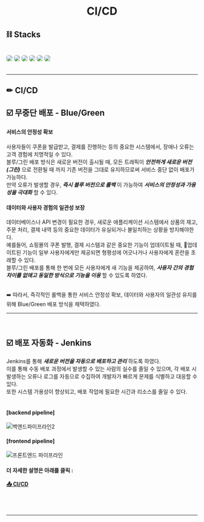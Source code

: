 <h1 align="center">CI/CD</h1>

## ⛓️ Stacks

<br>

<div >
<img src="https://img.shields.io/badge/kubernates-326CE5?style=for-the-badge&logo=Kubernates&logoColor=white" style="border-radius: 5px;">
<img src="https://img.shields.io/badge/docker-2496ED?style=for-the-badge&logo=docker&logoColor=white" style="border-radius: 5px;">
<img src="https://img.shields.io/badge/discord-326CE5?style=for-the-badge&logo=discord&logoColor=white" style="border-radius: 5px;">
<img src="https://img.shields.io/badge/jenkins-D24939?style=for-the-badge&logo=jenkins&logoColor=white" style="border-radius: 5px;">
<img src="https://img.shields.io/badge/git-F05032?style=for-the-badge&logo=git&logoColor=white" style="border-radius: 5px;">
<img src="https://img.shields.io/badge/github-181717?style=for-the-badge&logo=github&logoColor=white" style="border-radius: 5px;">

[//]: # (<img src="https://img.shields.io/badge/VCALENDAR-4FC08D?style=for-the-badge&logo=Vue.js&logoColor=white"/>)

</div>

<br>

---


## ✏  CI/CD

## ☑️ 무중단 배포 - Blue/Green
#### 서비스의 안정성 확보
사용자들이 쿠폰을 발급받고, 결제를 진행하는 등의 중요한 시스템에서, 장애나 오류는 고객 경험에 치명적일 수 있다.<br/> 
블루/그린 배포 방식은 새로운 버전이 출시될 때, 모든 트래픽이 ***안전하게 새로운 버전(그린)*** 으로 전환될 때 까지 기존 버전을 그대로 유지하므로써 서비스 중단 없이 배포가 가능하다.<br/> 
만약 오류가 발생할 경우, ***즉시 블루 버전으로 롤백*** 이 가능하여 ***서비스의 안정성과 가용성을 극대화*** 할 수 있다.

#### 데이터와 사용자 경험의 일관성 보장
데이터베이스나 API 변경이 필요한 경우, 새로운 애플리케이션 시스템에서 상품의 재고, 주문 처리, 결제 내역 등의 중요한 데이터가 유실되거나 불일치하는 상황을 방지해야한다.<br/>
예를들어, 쇼핑몰의 쿠폰 발행, 결제 시스템과 같은 중요한 기능이 업데이트될 때, 업데이트된 기능이 일부 사용자에게만 제공되면 형평성에 어긋나거나 사용자에게 혼란을 초래할 수 있다.<br>
블루/그린 배포를 통해 한 번에 모든 사용자에게 새 기능을 제공하여, ***사용자 간의 경험 차이를 없애고 동일한 방식으로 기능을 이용*** 할 수 있도록 하였다.<br/><br/>

➡️ 따라서, 즉각적인 롤백을 통한 서비스 안정성 확보, 데이터와 사용자의 일관성 유지를 위해 Blue/Green 배포 방식을 채택하였다.

---
<br/>

## ☑️ 배포 자동화 - Jenkins
Jenkins를 통해 ***새로운 버전을 자동으로 배포하고 관리*** 하도록 하였다.<br/> 
이를 통해 수동 배포 과정에서 발생할 수 있는 사람의 실수를 줄일 수 있으며, 각 배포 시 발생하는 오류나 로그를 자동으로 수집하여 개발자가 빠르게 문제를 식별하고 대응할 수 있다.<br/> 
또한 시스템 가용성이 향상되고, 배포 작업에 필요한 시간과 리소스를 줄일 수 있다.
<br/><br/>

#### [backend pipeline]
![백엔드파이프라인2](https://github.com/user-attachments/assets/9e2c9d06-d135-4bab-b06a-35eeb6313ab8)
#### [frontend pipeline]
![프론트엔드 파이프라인](https://github.com/user-attachments/assets/9da0da0f-cf1d-43b8-bec9-7e35b9b7b6ca)

<h4>
더 자세한 설명은 아래를 클릭 :    <br>
    <br>
<a href="https://github.com/beyond-sw-camp/be06-fin-SYNergy-ComeGongBang/wiki/%F0%9F%93%8C-CI-CD"> 📤 CI/CD </a>
</h4>

<br>

<br>


<!--
## 💽&nbsp;&nbsp;CI/CD 배포 방식 및 시나리오

<br>



### 🧐 Blue/Green 방식을 사용한 이유 
&nbsp; `개발 초기 단계`인 점을 감안하여, `Blue/Green` 무중단 배포 기법을 선택하였다.  
&nbsp;  서비스 사용자 유입에 대한 예측과 사용자의 니즈를 파악하지 못한다는 점에서, 비교 대상군인 카나리와 비교해 봤을 때 레플리카셋 설정의 기준의 모호함을 감안하였다.  
&nbsp;  초기 새로운 기능의 개발 및 출시가 되었을 시, 개발자가 차마 예측하지 못한 다양한 에러에 대한 대응책으로, `이전 버전으로 롤백`이 가능하다는 점에서 현 초기 서비스와 적합하다고 판단하였다.  

### 🧐 추후 개선방향
#### Blue-Green 기법의 특성상 안고 가야할 과제는 다음과 같다.
&nbsp; 평상시에 어느 한쪽만을 이용한다는 것은, 인프라의 절반은 "놀고 있는" 상태가 된다는 것을 의미한다. 이는 비용적 측면에서 두 배의 차이를 보이기 때문에 적절한 레플리카셋으로 비용적 부담을 조절해야한다는 점이 있다.  

#### 만일, 서버의 크기와 사용자의 유입률이 증대가 된다면, 프론트엔드 측에 "카나리" 배포 기법 적용을 염두하고 있다.  
&nbsp; 직관적인 요소들로 사용자의 니즈를 파악할 수 있는 프론트엔드에서 새로운 버전 출시에 대한 A/B 테스트를 통해 어느쪽이 만족도가 높은지 추적하고 그에 따른 Release 방식을 채택함으로서, 사용자와 개발자 모두에게 좀 더 만족도 높은 기법으로 예상된다.  





<br>

<!--
#### ( 주의 ❗)
#### Blue/Green 방식으로 무중단 배포를 할 때, 만약 서버가 구동중인 상황이 클라우드나 가상환경이 아니라면? 정말 그냥 컴퓨터를 통해 물리적인 서버로 존재한다면? 
#### 기존에 있던 서버의 환경과 같은 수준의 서버를 두배로 늘렸다가 필요 없어지면 다시 줄이는 비 효율적인 방식을 선택할 수 없다. 한마디로, 물리적으로 존재하는 서버에서는 사용하기 어려우며 현재위치 배포 방식이 더 어울린다. Blue/Green방식은 쉽게 인스턴스를 생성하고 없앨 수 있는 클라우드 환경이나, 컨테이너를 올렸다가 내리는 것이 자유로운 Docker등의 가상환경에서 사용하는 것이 바람직하다.
-->


---

<!--
## 💻 CI/CD 시연 영상

<br>
<details>
<summary><b>🤵🏻‍♂️ Backend CI/CD </b></summary><br>
    <div>
    <details>
         <summary><b>Jenkins Pipeline</b></summary>
                  <br>
         <p><b>
          ➡ 백엔드 응답 메시지를 바꾸고 깃에 푸시
          ➡ 파이프라인이 작동
          ➡ 파드가 새로 생성
          ➡ 바뀐 응답메시지 확인
          </b></p><br>
         <p><img src="./img/backendPipeline.gif"/></p>
         </details>
    </div>
</details>
<br>
-->

<br>




<!--

## ✨ 프로젝트 기본 소개

<br>

### 프로젝트 배경
- 배경적기

### 프로젝트 목표
- 목표적기


<br>

---

## 📌 시연사이트 바로가기

### 📊 시연사이트링크넣기

<br>

-->


<!--
## &nbsp;📌 프로젝트 설명


### 👉&nbsp;&nbsp; Front
- LoadBalacer type의 서비스에 의해 외부에 연결되어 있다.
- nginx의 Reverse Proxy를 통해 front주소 /api가 붙어 있으면 k8s안의 Backend Service에 연결한다.
- 채팅 및 알람 기능은 연결을 지속적으로 유지하기 위해 http1.1이상 규격을 사용해야하며 nginx가 Reverse proxy 적용시 http1.1을 유지 하게 한다.
- 채팅의 경우 header가 http에서 ws로 upgrade 할 수 있도록 설정한다.
- Deployment로 k8s에서 작동하며 부하분산을 위해 2개의 pod로 운영된다.
- RollingUpdate 방식으로 무중단 배포 된다.

#### 🤔 [ Frontend 설명 더보기 ](https://github.com/beyond-sw-camp/be06-4th-SYNerge/wiki/Frontend)
<br>

### 👉&nbsp;&nbsp;Back
- SCDF에 의해 batch서버가 1분에 한번씩 pod로 작동하며, 이때 회원의 일정을 조회를 해서 메세지를 produce 하여 Cluster Ip를 통해 kafka broker로 전달한다. kafka broker는 Backend 서버에게 메세지를 전달하며, Backend는 메세지를 consume 하여 Frontend에게 SseEmitter를 통해 데이터를 전송한다.
- Deployment로 k8s에서 작동하며 부하분산을 위해 2개의 pod로 운영된다.
- 2개의 서버의 websocket session이 서로 달라 채팅 데이터가 누락이 될 수 있어, 채팅 메세지가 생성되면 kafka broker에게 전달하고 그 메세지를 2개의 서버가 consume한다.
- RollingUpdate 방식으로 무중단 배포 된다.
- Front, DB, kafka와 cluster ip로 통신하여 외부에 노출되지 않는다.

#### 🤔 [ Backend 설명 더보기 ](https://github.com/beyond-sw-camp/be06-4th-SYNerge/wiki/Backend)
<br>

### 👉&nbsp;&nbsp;CI/CD
- 개발자 Github에 push하게 되면, webhook에 의해 Jenkins가 작동한다.
- Jenkins는 pipeLine script에 따라 git clone, build, docker image build, docker image push의 과정을 거쳐 manifest 파일을 k8s master 서버 전송 후 deployment를 실행한다.

#### 🤔 [ CICD 설명 더보기 ](https://github.com/beyond-sw-camp/be06-4th-SYNerge/wiki/CI---CD)
-->
